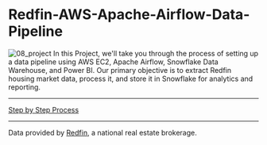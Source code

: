 # Redfin-AWS-Apache-Airflow-Data-Pipeline
![08_project](https://github.com/abhinavkumariem/Redfin-AWS-Apache-Airflow-Data-Pipeline/assets/95907012/551c4c4c-bbca-4152-9e9e-e2808162cb0b)
In this Project, we'll take you through the process of setting up a data pipeline using AWS EC2, Apache Airflow, Snowflake Data Warehouse, and Power BI. Our primary objective is to extract Redfin housing market data, process it, and store it in Snowflake for analytics and reporting.

----

[Step by Step Process](https://medium.com/@abhinavkumar0089/building-aws-apache-airflow-data-pipeline-redfin-analytics-project-6dc78b140df5)

----
Data provided by [Redfin](https://www.redfin.com/news/data-center/), a national real estate brokerage.
